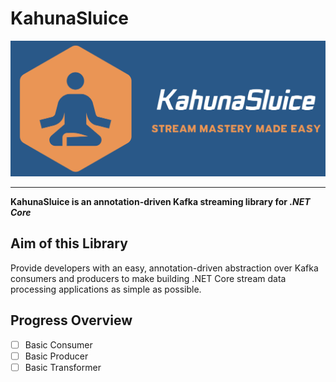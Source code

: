 # KahunaSluice

![logo](media/logo-trimmed.png)

---

**KahunaSluice is an annotation-driven Kafka streaming library for _.NET Core_**

## Aim of this Library

Provide developers with an easy, annotation-driven abstraction over Kafka consumers and producers to make building .NET Core stream data processing applications as simple as possible.

## Progress Overview

- [ ] Basic Consumer
- [ ] Basic Producer
- [ ] Basic Transformer
